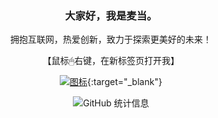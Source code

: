 <div align="center">
  
### 大家好，我是麦当。
拥抱互联网，热爱创新，致力于探索更美好的未来！

【鼠标🖱右键，在新标签页打开我】

[![图标](https://img.shields.io/static/v1?label=Java博客&message=CSDN&color=red)](https://blog.csdn.net/weixin_46344594?spm=1000.2115.3001.5343){:target="_blank"}

![GitHub 统计信息](https://github-readme-stats.vercel.app/api?username=hjg66-5&theme=solarized-dark&show_icons=true)
